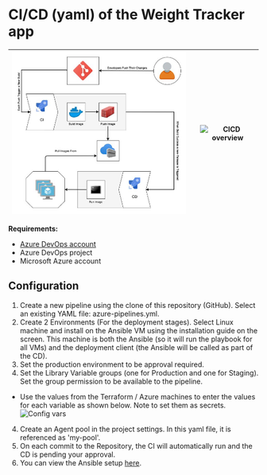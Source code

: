 # CI/CD (yaml) of the Weight Tracker app 
| <img src="./assets/DockerCICD.jpg" alt="Project overview" width="400"/>  |    |  <img src="./assets/project-cicd.png" alt="CICD overview" width="400"/> |
| ----------- | ----------- |  ----------- |

**Requirements:**
* [Azure DevOps account](https://dev.azure.com/)
* Azure DevOps project
* Microsoft Azure account

## Configuration
1. Create a new pipeline using the clone of this repository (GitHub). Select an existing YAML file: azure-pipelines.yml.
2. Create 2 Environments (For the deployment stages). Select Linux machine and install on the Ansible VM using the installation guide on the screen. This machine is both the Ansible (so it will run the playbook for all VMs) and the deployment client (the Ansible will be called as part of the CD).
3. Set the production environment to be approval required.
4. Set the Library Variable groups (one for Production and one for Staging). Set the group permission to be available to the pipeline.
  * Use the values from the Terraform / Azure machines to enter the values for each variable as shown below. Note to set them as secrets.
     <img src="./assets/production_vars.jpg" alt="Config vars" width="400"/>
4. Create an Agent pool in the project settings. In this yaml file, it is referenced as 'my-pool'.
5. On each commit to the Repository, the CI will automatically run and the CD is pending your approval.
6. You can view the Ansible setup [here](https://github.com/ItaiGafny/Sela-Week7-Ansible).
